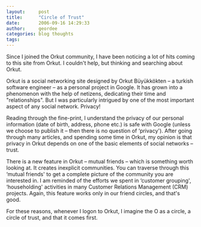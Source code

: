 ```yaml
---
layout:     post
title:      "Circle of Trust"
date:       2006-09-16 14:29:33
author:     geordee
categories: blog thoughts
tags:
---
```


Since I joined the Orkut community, I have been noticing a lot of hits coming to this site from Orkut. I couldn't help, but thinking and searching about Orkut.

Orkut is a social networking site designed by Orkut Büyükkökten – a turkish software engineer – as a personal project in Google. It has grown into a phenomenon with the help of netizens, dedicating their time and "relationships". But I was particularly intrigued by one of the most important aspect of any social network. Privacy!

Reading through the fine-print, I understand the privacy of our personal information (date of birth, address, phone etc.) is safe with Google (unless we choose to publish it – then there is no question of ‘privacy'). After going through many articles, and spending some time in Orkut, my opinion is that privacy in Orkut depends on one of the basic elements of social networks – trust.

There is a new feature in Orkut – mutual friends – which is something worth looking at. It creates inexplicit communities. You can traverse through this ‘mutual friends' to get a complete picture of the community you are interested in. I am reminded of the efforts we spent in ‘customer grouping', ‘householding' activities in many Customer Relations Management (CRM) projects. Again, this feature works only in our friend circles, and that's good.

For these reasons, whenever I logon to Orkut, I imagine the O as a circle, a circle of trust, and that it comes first.
